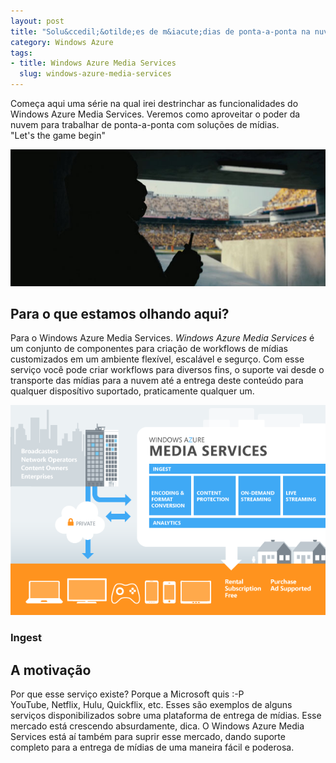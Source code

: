 ```yaml
--- 
layout: post
title: "Solu&ccedil;&otilde;es de m&iacute;dias de ponta-a-ponta na nuvem com o Windows Azure Media Services"
category: Windows Azure
tags: 
- title: Windows Azure Media Services
  slug: windows-azure-media-services
---
```


Começa aqui uma série na qual irei destrinchar as funcionalidades do Windows Azure Media Services. Veremos como aproveitar o poder da nuvem para trabalhar de ponta-a-ponta com soluções de mídias.  
"Let's the game begin"

<img src="/posts_images/22-01-bane.jpg" class="post_img" />   

## Para o que estamos olhando aqui?

Para o Windows Azure Media Services.
*Windows Azure Media Services* é um conjunto de componentes para criação de workflows de mídias customizados em um ambiente flexível, escalável e segurço. Com esse serviço você pode criar workflows para diversos fins, o suporte vai desde o transporte das mídias para a nuvem até a entrega deste conteúdo para qualquer disposítivo suportado, praticamente qualquer um.   

<img src="/posts_images/22-01-media-services.png" class="post_img" />   

### Ingest  



## A motivação 

Por que esse serviço existe? Porque a Microsoft quis :-P  
YouTube, Netflix, Hulu, Quickflix, etc. Esses são exemplos de alguns serviços disponibilizados sobre uma plataforma de entrega de mídias. Esse mercado está crescendo absurdamente, dica. O Windows Azure Media Services está aí também para suprir esse mercado, dando suporte completo para a entrega de mídias de uma maneira fácil e poderosa.